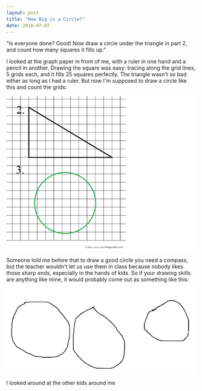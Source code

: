 ```yaml
---
layout: post
title: "How Big is a Circle?"
date: 2016-07-07
---
```


"Is everyone done? Good! Now draw a circle under the triangle in part 2, and count how many squares it fills up."

I looked at the graph paper in front of me, with a ruler in one hand and a pencil in another. Drawing the square was easy: tracing along the grid lines, 5 grids each, and it fills 25 squares perfectly. The triangle wasn't so bad either as long as I had a ruler. But now I'm supposed to draw a circle like this and count the grids:

![Grid Sheet](/images/circle/gridsheet.png)

Someone told me before that to draw a good circle you need a compass, but the teacher wouldn't let us use them in class because nobody likes those sharp ends, especially in the hands of kids. So if your drawing skills are anything like mine, it would probably come out as something like this:

![Bad Circle](/images/circle/badcircle.png)

I looked around at the other kids around me
